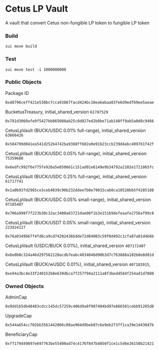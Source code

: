 # Cetus LP Vault
A vault that convert Cetus non-fungible LP token to fungible LP token

### Build
```
sui move build
```

### Test
```
sui move test -i 1000000000
```

### Public Objects
Package ID
```
0xd8796ceff421e530bcfcca93867facd424bc10ea6abaa03fe6d9edf69ee5aeae
```
BucketusTreasury, initial_shared_version `61707529`
```
0x781d3060afe9f5427bb865088ab25c8d827ed2b0be71ab140ff9ab5a0d8c9466
```
CetusLpVault (BUCK/USDC 0.01% full-range), initial_shared_version `63666426`
```
0x504799d041ea541d252b4742ba9388ff602a9e91b23ccb239d4abc499761f42f
```
CetusLpVault (BUCK/USDC 0.05% full-range), initial_shared_version `75359688`
```
0x6edfc992f6e775fe926a5e850661c151ad01e6149e9b34792a2102e1721065fc
```
CetusLpVault (BUCK/USDC 0.25% full-range), initial_shared_version `61717741`
```
0x1a0b93fd2965ce3ceb4039c90b232ddee7b0e79015cab0ca10528bb5f4285188
```
CetusLpVault (BUCK/USDC 0.05% small-range), initial_shared_version `97185407`
```
0x706a998f7f223b30c32ac3400a63721dae00f1b3e15169defeaafe2756af99c8
```
CetusLpVault (BUCK/USDT 0.05% small-range), initial_shared_version `223924127`
```
0x76a0349b67f4fd6ca9cd74202436bdde72d84003c59f0d492c1cfa87a81d4b6b
```
CetusLpVault (USDC/BUCK 0.01%), initial_shared_version `407172407`
```
0x6e0b0c324a46d297562120acdb7eabc4034046d90b3d7c763888a102b8e8d01d
```
CetusLpVault (BUCK/wUSDC 0.01%), initial_shared_version `407183915`,
```
0xe94a3bc4e33f240152b8e639dbca7f257f94a2111a8f3bedd584f254ad1d7080
```

### Owned Objects
AdminCap
```
0x9dd1b5db48483cdcc145dc57259c406d9a8f907404bd97e866501cebb91285d0
```
UpgradeCap
```
0x544a654cc702bb3561442006c08ae904d9beb07c6e9eb273ff1ca39e1d430d7b
```
BeneficiaryCap
```
0xff179d49097e697763be55400ad74c4176f847b4050f1ce1c5d6e26158b21421
```
